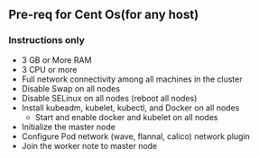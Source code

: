 ## Pre-req for Cent Os(for any host)

### Instructions only

- 3 GB or More RAM
- 3 CPU or more
- Full network connectivity among all machines in the cluster
- Disable Swap on all nodes
- Disable SELinux on all nodes (reboot all nodes)
- Install kubeadm, kubelet, kubectl, and Docker on all nodes
  - Start and enable docker and kubelet on all nodes
- Initialize the master node
- Configure Pod network (wave, flannal, calico) network plugin
- Join the worker note to master node
  
